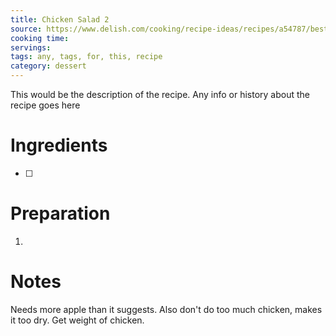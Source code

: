 ```yaml
---
title: Chicken Salad 2
source: https://www.delish.com/cooking/recipe-ideas/recipes/a54787/best-chicken-salad-sandwich-recipe/
cooking time:
servings:
tags: any, tags, for, this, recipe
category: dessert
---
```


This would be the description of the recipe. Any info or history about the recipe goes here

Ingredients
===========

* [ ]

Preparation
===========
1.

Notes
=====

Needs more apple than it suggests. Also don't do too much chicken, makes it too dry. Get weight of chicken.
